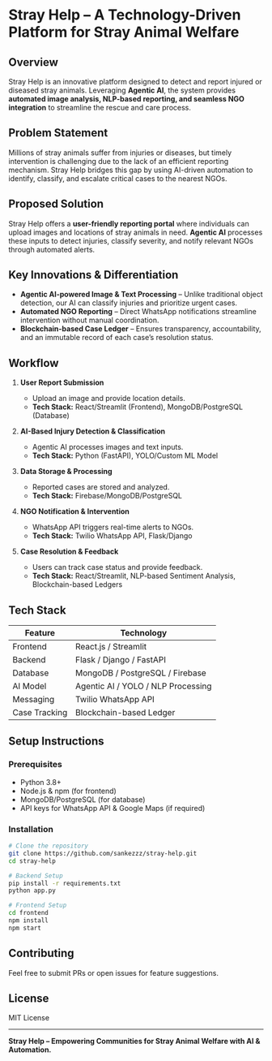 # Stray Help – A Technology-Driven Platform for Stray Animal Welfare

## Overview
Stray Help is an innovative platform designed to detect and report injured or diseased stray animals. Leveraging **Agentic AI**, the system provides **automated image analysis, NLP-based reporting, and seamless NGO integration** to streamline the rescue and care process.

## Problem Statement
Millions of stray animals suffer from injuries or diseases, but timely intervention is challenging due to the lack of an efficient reporting mechanism. Stray Help bridges this gap by using AI-driven automation to identify, classify, and escalate critical cases to the nearest NGOs.

## Proposed Solution
Stray Help offers a **user-friendly reporting portal** where individuals can upload images and locations of stray animals in need. **Agentic AI** processes these inputs to detect injuries, classify severity, and notify relevant NGOs through automated alerts.

## Key Innovations & Differentiation
- **Agentic AI-powered Image & Text Processing** – Unlike traditional object detection, our AI can classify injuries and prioritize urgent cases.
- **Automated NGO Reporting** – Direct WhatsApp notifications streamline intervention without manual coordination.
- **Blockchain-based Case Ledger** – Ensures transparency, accountability, and an immutable record of each case’s resolution status.

## Workflow
1. **User Report Submission**
   - Upload an image and provide location details.
   - **Tech Stack:** React/Streamlit (Frontend), MongoDB/PostgreSQL (Database)

2. **AI-Based Injury Detection & Classification**
   - Agentic AI processes images and text inputs.
   - **Tech Stack:** Python (FastAPI), YOLO/Custom ML Model

3. **Data Storage & Processing**
   - Reported cases are stored and analyzed.
   - **Tech Stack:** Firebase/MongoDB/PostgreSQL

4. **NGO Notification & Intervention**
   - WhatsApp API triggers real-time alerts to NGOs.
   - **Tech Stack:** Twilio WhatsApp API, Flask/Django

5. **Case Resolution & Feedback**
   - Users can track case status and provide feedback.
   - **Tech Stack:** React/Streamlit, NLP-based Sentiment Analysis, Blockchain-based Ledgers

## Tech Stack
| Feature | Technology |
|---------|------------|
| Frontend | React.js / Streamlit |
| Backend | Flask / Django / FastAPI |
| Database | MongoDB / PostgreSQL / Firebase |
| AI Model | Agentic AI / YOLO / NLP Processing |
| Messaging | Twilio WhatsApp API |
| Case Tracking | Blockchain-based Ledger |

## Setup Instructions
### Prerequisites
- Python 3.8+
- Node.js & npm (for frontend)
- MongoDB/PostgreSQL (for database)
- API keys for WhatsApp API & Google Maps (if required)

### Installation
```bash
# Clone the repository
git clone https://github.com/sankezzz/stray-help.git
cd stray-help

# Backend Setup
pip install -r requirements.txt
python app.py

# Frontend Setup
cd frontend
npm install
npm start
```

## Contributing
Feel free to submit PRs or open issues for feature suggestions.

## License
MIT License

---
**Stray Help – Empowering Communities for Stray Animal Welfare with AI & Automation.**
  
